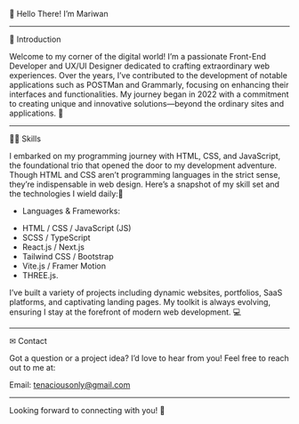 👋 Hello There! I’m Mariwan
_____________________________________________________________________________________________________________________________________________________________________________________________________________________________________________

📜 Introduction

Welcome to my corner of the digital world! I’m a passionate Front-End Developer and UX/UI Designer dedicated to crafting extraordinary web experiences. Over the years, I’ve contributed to the development of notable applications such as POSTMan and Grammarly, focusing on enhancing their interfaces and functionalities. My journey began in 2022 with a commitment to creating unique and innovative solutions—beyond the ordinary sites and applications. 🌟

_____________________________________________________________________________________________________________________________________________________________________________________________________________________________________________

👨‍💻 Skills

I embarked on my programming journey with HTML, CSS, and JavaScript, the foundational trio that opened the door to my development adventure. Though HTML and CSS aren’t programming languages in the strict sense, they’re indispensable in web design. Here’s a snapshot of my skill set and the technologies I wield daily:🧠


* Languages & Frameworks:
  
- HTML / CSS / JavaScript (JS)
- SCSS / TypeScript
- React.js / Next.js
- Tailwind CSS / Bootstrap
- Vite.js / Framer Motion
- THREE.js.
  
I’ve built a variety of projects including dynamic websites, portfolios, SaaS platforms, and captivating landing pages. My toolkit is always evolving, ensuring I stay at the forefront of modern web development. 💻

_____________________________________________________________________________________________________________________________________________________________________________________________________________________________________________

✉ Contact

Got a question or a project idea? I’d love to hear from you! Feel free to reach out to me at:

Email: tenaciousonly@gmail.com
_____________________________________________________________________________________________________________________________________________________________________________________________________________________________________________
Looking forward to connecting with you! 👋
